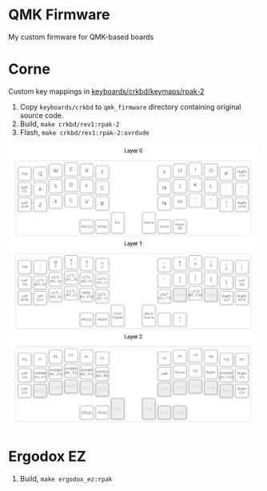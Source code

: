 # QMK Firmware
My custom firmware for QMK-based boards

# Corne
Custom key mappings in [keyboards/crkbd/keymaps/rpak-2](keyboards/crkbd/keymaps/rpak-2)

1. Copy `keyboards/crkbd` to `qmk_firmware` directory containing original source code.
1. Build, `make crkbd/rev1:rpak-2`
1. Flash, `make crkbd/rev1:rpak-2:avrdude`

![Current Keymap](keyboards/crkbd/keymaps/rpak-2/keymap.png)

# Ergodox EZ 

1. Build, `make ergodox_ez:rpak`
